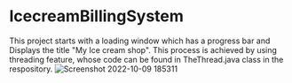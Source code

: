 # IcecreamBillingSystem
This project starts with a loading window which has a progress bar and Displays the title "My Ice cream shop". This process is achieved by using threading feature, whose code can be found in TheThread.java class in the respository.
![Screenshot 2022-10-09 185311](https://user-images.githubusercontent.com/108724596/194760944-dbdc2106-dbd6-47f1-849d-943f6bd549f8.jpg)



